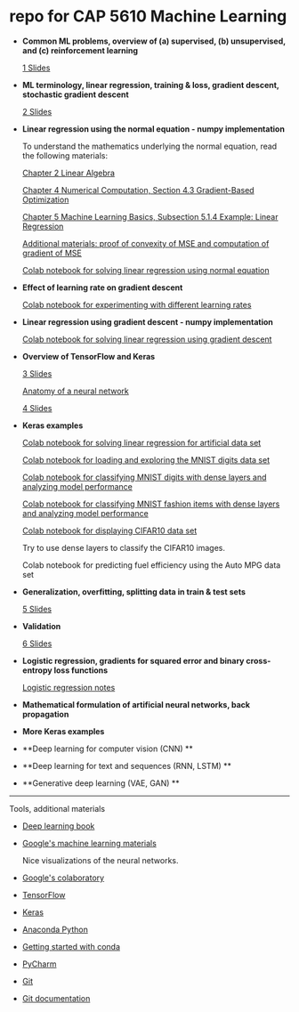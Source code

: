 # repo for CAP 5610 Machine Learning

- **Common ML problems, overview of (a) supervised, (b) unsupervised, and (c) reinforcement learning**

  [1 Slides](https://github.com/schneider128k/machine_learning_course/blob/master/slides/1_slides.pdf)

- **ML terminology, linear regression, training & loss, gradient descent, stochastic gradient descent** 

  [2 Slides](https://github.com/schneider128k/machine_learning_course/blob/master/slides/2_slides.pdf)

- **Linear regression using the normal equation - numpy implementation**

  To understand the mathematics underlying the normal equation, read the following materials:

  [Chapter 2 Linear Algebra](https://www.deeplearningbook.org/contents/linear_algebra.html)
  
  [Chapter 4 Numerical Computation, Section 4.3 Gradient-Based Optimization](https://www.deeplearningbook.org/contents/numerical.html) 
  
  [Chapter 5 Machine Learning Basics, Subsection 5.1.4 Example: Linear Regression](https://www.deeplearningbook.org/contents/ml.html)
  
  [Additional materials: proof of convexity of MSE and computation of gradient of MSE](https://github.com/schneider128k/machine_learning_course/blob/master/slides/linear_regression.pdf)
  
  [Colab notebook for solving linear regression using normal equation](https://colab.research.google.com/drive/1J7yct9aGfhtfXw8n00Mq4R-xldSSM1WY)

- **Effect of learning rate on gradient descent**

  [Colab notebook for experimenting with different learning rates](https://colab.research.google.com/drive/1eECClMU1r-Y9hzPnRw89__jC3nw3C-zD)
   
- **Linear regression using gradient descent - numpy implementation**

  [Colab notebook for solving linear regression using gradient descent](https://colab.research.google.com/drive/1qBxfTPoNcSFvpwu1NDl1V6cHEqL3aQl-)

- **Overview of TensorFlow and Keras** 

  [3 Slides](https://github.com/schneider128k/machine_learning_course/blob/master/slides/3_slides.pdf)

  [Anatomy of a neural network](https://github.com/schneider128k/machine_learning_course/blob/master/slides/anatomy_of_neural_network.md)

  [4 Slides](https://github.com/schneider128k/machine_learning_course/blob/master/slides/4_slides.pdf)

- **Keras examples**

  [Colab notebook for solving linear regression for artificial data set](https://colab.research.google.com/drive/1pOFL4Qm6WOn2Nxxy6_HteEqQMxStTwzs)
  
  [Colab notebook for loading and exploring the MNIST digits data set](https://colab.research.google.com/drive/1HDZB0sEjhd0sdTFNCmJXvB8hYnE9KBM7)
  
  [Colab notebook for classifying MNIST digits with dense layers and analyzing model performance](https://colab.research.google.com/drive/144nj1SRtSjpIcKZgH6-GPdA9bWkg68nh)
  
  [Colab notebook for classifying MNIST fashion items with dense layers and analyzing model performance](https://colab.research.google.com/drive/1TTO7P5GTmsHhIt_YGqZYyw4KGBCnjqyW)

   [Colab notebook for displaying CIFAR10 data set](https://colab.research.google.com/drive/1LZZviWOzvchcXRdZi2IBx3KOpQOzLalf)

  Try to use dense layers to classify the CIFAR10 images.
  
  Colab notebook for predicting fuel efficiency using the Auto MPG data set 

- **Generalization, overfitting, splitting data in train & test sets**

  [5 Slides](https://github.com/schneider128k/machine_learning_course/blob/master/slides/5_slides.pdf)
  
- **Validation**

  [6 Slides](https://github.com/schneider128k/machine_learning_course/blob/master/slides/6_slides.pdf)

- **Logistic regression, gradients for squared error and binary cross-entropy loss functions**

  [Logistic regression notes](https://github.com/schneider128k/machine_learning_course/blob/master/slides/logistic_regression.pdf)

- **Mathematical formulation of artificial neural networks, back propagation**

- **More Keras examples**

- **Deep learning for computer vision (CNN) **

- **Deep learning for text and sequences (RNN, LSTM) **

- **Generative deep learning (VAE, GAN) **

---

Tools, additional materials

- [Deep learning book](https://www.deeplearningbook.org/)

- [Google's machine learning materials](https://developers.google.com/machine-learning/crash-course/)

  Nice visualizations of the neural networks.

- [Google's colaboratory](https://colab.research.google.com/notebooks/welcome.ipynb)

- [TensorFlow](https://www.tensorflow.org/)

- [Keras](https://keras.io/)

- [Anaconda Python](https://www.anaconda.com/)

- [Getting started with conda](https://conda.io/docs/user-guide/overview.html)

- [PyCharm](https://www.jetbrains.com/pycharm/)

- [Git](https://git-scm.com/)

- [Git documentation](https://git-scm.com/doc)



